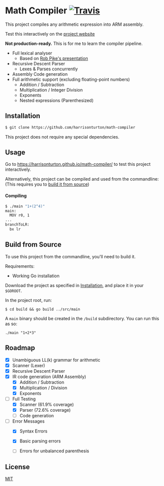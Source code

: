 # Math Compiler [![Travis](https://travis-ci.org/harrisonturton/math-compiler.svg?branch=master)](https://travis-ci.org/harrisonturton/math-compiler)

This project compiles any arithmetic expression into ARM assembly.

Test this interactively on the [project website](https://harrisonturton.github.io/math-compiler/)

**Not production-ready.** This is for me to learn the compiler pipeline.

- Full lexical analyser
  - Based on  [Rob Pike's presentation](https://www.youtube.com/watch?v=HxaD_trXwRE)
- Recursive Descent Parser
  - Lexes & Parses concurrently
- Assembly Code generation
- Full arithmetic support (excluding floating-point numbers)
  - Addition / Subtraction
  - Multiplication / Integer Division
  - Exponents
  - Nested expressions (Parenthesized)

## Installation

```bash
$ git clone https://github.com/harrisonturton/math-compiler
```

This project does not require any special dependencies.



## Usage

Go to https://harrisonturton.github.io/math-compiler/ to test this project interactively.

Alternatively, this project can be compiled and used from the commandline: (This requires you to [build it from source](#build-from-source))

#### Compiling

```bash
$ ./main "1+(2^4)"
main:
  MOV r0, 1
...
branchToLR:
  bx lr
```

## Build from Source

To use this project from the commandline, you'll need to build it.

Requirements:
* Working Go installation

Download the project as specified in [Installation](#installation), and place it in your `$GOROOT`.

In the project root, run:

```
$ cd build && go build ../src/main
```

A `main` binary should be created in the `/build` subdirectory. You can run this as so:

```
./main "1+2*3"
```



## Roadmap

- [x] Unambiguous LL(k) grammar for arithmetic
- [x] Scanner (Lexer)
- [x] Recursive Descent Parser
- [x] IR code generation (ARM Assembly)
    - [x] Addition / Subtraction
    - [x] Multiplication / Division
    - [x] Exponents
- [ ] Full Testing
    - [x] Scanner (61.9% coverage)
    - [x] Parser (72.6% coverage)
    - [ ] Code generation
- [ ] Error Messages
    - [X] Syntax Errors
    - [X] Basic parsing errors
    - [ ] Errors for unbalanced parenthesis



## License

[MIT](https://choosealicense.com/licenses/mit/)

